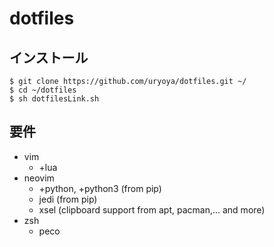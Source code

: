 # dotfiles
## インストール

    $ git clone https://github.com/uryoya/dotfiles.git ~/
    $ cd ~/dotfiles
    $ sh dotfilesLink.sh

## 要件
* vim
    - +lua
* neovim
    - +python, +python3 (from pip)
    - jedi (from pip)
    - xsel (clipboard support from apt, pacman,... and more)
* zsh
    - peco
